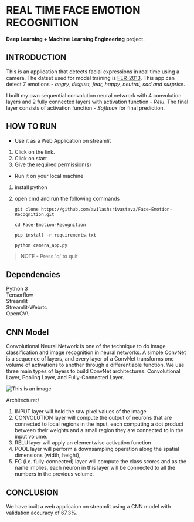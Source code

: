 # REAL TIME FACE EMOTION RECOGNITION
**Deep Learning + Machine Learning Engineering** project.

## INTRODUCTION
This is an application that detects facial expressions in real time using a camera. The datset used for model training is [FER-2013](https://www.kaggle.com/msambare/fer2013).
This app can detect 7 emotions - *angry, disgust, fear, happy, neutral, sad and surprise*. 

I built my own sequential convolution neural netwrork with 4 convolution layers and 2 fully connected layers with activation function - *Relu*.
The final layer consists of activation function - *Softmax* for final prediction.

## HOW TO RUN
- Use it as a Web Application on streamlit
1. Click on the link.
2. Click on start
3. Give the required permission(s)

- Run it on your local machine
1. install python
2. open cmd and run the following commands

   `git clone https://github.com/avilashsrivastava/Face-Emotion-Recognition.git`
   
   `cd Face-Emotion-Recognition`
   
   `pip install -r requirements.txt`
   
   `python camera_app.py`
   
  >NOTE - Press 'q' to quit

## Dependencies

Python 3\
Tensorflow\
Streamlit\
Streamlit-Webrtc\
OpenCV\

## CNN Model


Convolutional Neural Network is one of the technique to do image classification and image recognition in neural networks. A simple ConvNet is a sequence of layers, and every layer of a ConvNet transforms one volume of activations to another through a differentiable function. We use three main types of layers to build ConvNet architectures: Convolutional Layer, Pooling Layer, and Fully-Connected Layer.

![This is an image](https://static.javatpoint.com/tutorial/tensorflow/images/convolutional-neural-network-in-tensorflow.png)

Architecture:/

1. INPUT layer will hold the raw pixel values of the image
2. CONVOLUTION layer will compute the output of neurons that are connected to local regions in the input, each computing a dot product between their weights and a small region they are connected to in the input volume.
3. RELU layer will apply an elementwise activation function
4. POOL layer will perform a downsampling operation along the spatial dimensions (width, height), 
5. FC (i.e. fully-connected) layer will compute the class scores and as the name implies, each neuron in this layer will be connected to all the numbers in the previous volume.

## CONCLUSION
We have built a web applicaion on streamlit using a CNN model with validation accuracy of 67.3%. 







